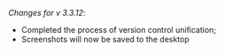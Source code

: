 _Changes for v 3.3.12_:
- Completed the process of version control unification;
- Screenshots will now be saved to the desktop
